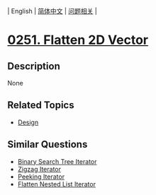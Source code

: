 
| English | [简体中文](README.md) | [问题相关](QUESTION.md) |
# [0251. Flatten 2D Vector](https://leetcode-cn.com/problems/flatten-2d-vector/)
## Description
None
## Related Topics
- [Design](https://leetcode-cn.com/tag/design)
## Similar Questions
- [Binary Search Tree Iterator](../0173/README_EN.md)
- [Zigzag Iterator](../0281/README_EN.md)
- [Peeking Iterator](../0284/README_EN.md)
- [Flatten Nested List Iterator](../0341/README_EN.md)
